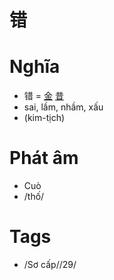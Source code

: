 # 错

# Nghĩa
* 错 = [金](金.md) [昔](昔.md)
* sai, lầm, nhầm, xấu
* (kim-tịch)

# Phát âm
* Cuò
*  /thố/

# Tags
* /Sơ cấp//29/

